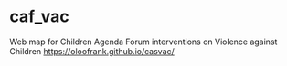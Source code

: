 # caf_vac
Web map for Children Agenda Forum interventions on Violence against Children https://oloofrank.github.io/casvac/

